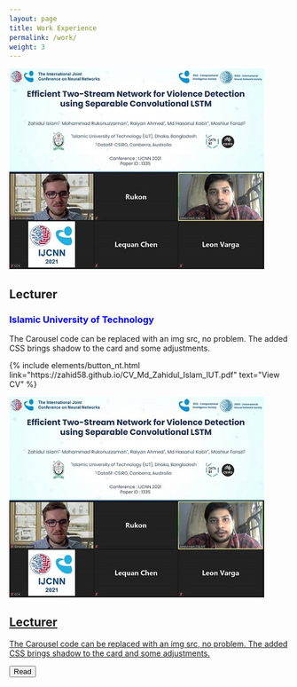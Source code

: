 ```yaml
---
layout: page
title: Work Experience
permalink: /work/
weight: 3
---
```

<div class="card-decks m-3 mt-5">

  <div class="card mb-6" style="max-width: 1000px;">
      <div class="row">
        <div class="col-md-4">
        <img src="https://raw.githubusercontent.com/zahid58/zahid58.github.io/main/images/acts/covers/ijcnn_conf.jpg?token=AH3A5QDFCI7FKEPOWXYJF63BETORY" class="card-img">
        </div>
        <div class="col-md-8">
          <div class="card-body">
            <h2 class="card-title mt-2">Lecturer</h2>
            <h3 class="card-title mt-3" style="color: blue">Islamic University of Technology</h3>
            <p class="card-text">
                The Carousel code can be replaced with an img src, no problem. The added CSS brings shadow to the card and some adjustments.
            </p>
            <p class="text-center"> {% include elements/button_nt.html link="https://zahid58.github.io/CV_Md_Zahidul_Islam_IUT.pdf" text="View CV" %} </p>
          </div>
        </div>
      </div>
  </div>

  <div class="wow animated fadeIn" data-wow-delay=".15s">
    <a href="#" class="project card text-themed">
      <div class="row">
        <div class="col-md-4">
        <img src="https://raw.githubusercontent.com/zahid58/zahid58.github.io/main/images/acts/covers/ijcnn_conf.jpg?token=AH3A5QDFCI7FKEPOWXYJF63BETORY" class="img-fluid">
        </div>
        <div class="col-md-8">
          <h2 class="card-title mt-2">Lecturer</h2>
          <p class="card-text">
              The Carousel code can be replaced with an img src, no problem. The added CSS brings shadow to the card and some adjustments.
          </p>
          <button class="btn">Read</button>
        </div>
      </div>
    </a>
  </div>

</div>
<!-- <div class="row">
{% include work/timeline.html %}
</div> -->